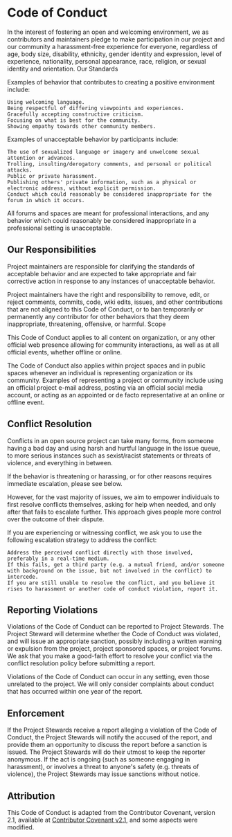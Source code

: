 # Code of Conduct

In the interest of fostering an open and welcoming environment, we as contributors and maintainers pledge to make participation in our project and our community a harassment-free experience for everyone, regardless of age, body size, disability, ethnicity, gender identity and expression, level of experience, nationality, personal appearance, race, religion, or sexual identity and orientation.
Our Standards

Examples of behavior that contributes to creating a positive environment include:

    Using welcoming language.
    Being respectful of differing viewpoints and experiences.
    Gracefully accepting constructive criticism.
    Focusing on what is best for the community.
    Showing empathy towards other community members.

Examples of unacceptable behavior by participants include:

    The use of sexualized language or imagery and unwelcome sexual attention or advances.
    Trolling, insulting/derogatory comments, and personal or political attacks.
    Public or private harassment.
    Publishing others' private information, such as a physical or electronic address, without explicit permission.
    Conduct which could reasonably be considered inappropriate for the forum in which it occurs.

All forums and spaces are meant for professional interactions, and any behavior which could reasonably be considered inappropriate in a professional setting is unacceptable.

## Our Responsibilities

Project maintainers are responsible for clarifying the standards of acceptable behavior and are expected to take appropriate and fair corrective action in response to any instances of unacceptable behavior.

Project maintainers have the right and responsibility to remove, edit, or reject comments, commits, code, wiki edits, issues, and other contributions that are not aligned to this Code of Conduct, or to ban temporarily or permanently any contributor for other behaviors that they deem inappropriate, threatening, offensive, or harmful.
Scope

This Code of Conduct applies to all content on organization, or any other official web presence allowing for community interactions, as well as at all official events, whether offline or online.

The Code of Conduct also applies within project spaces and in public spaces whenever an individual is representing organization or its community. Examples of representing a project or community include using an official project e-mail address, posting via an official social media account, or acting as an appointed or de facto representative at an online or offline event.

## Conflict Resolution

Conflicts in an open source project can take many forms, from someone having a bad day and using harsh and hurtful language in the issue queue, to more serious instances such as sexist/racist statements or threats of violence, and everything in between.

If the behavior is threatening or harassing, or for other reasons requires immediate escalation, please see below.

However, for the vast majority of issues, we aim to empower individuals to first resolve conflicts themselves, asking for help when needed, and only after that fails to escalate further. This approach gives people more control over the outcome of their dispute.

If you are experiencing or witnessing conflict, we ask you to use the following escalation strategy to address the conflict:

    Address the perceived conflict directly with those involved, preferably in a real-time medium.
    If this fails, get a third party (e.g. a mutual friend, and/or someone with background on the issue, but not involved in the conflict) to intercede.
    If you are still unable to resolve the conflict, and you believe it rises to harassment or another code of conduct violation, report it.

## Reporting Violations

Violations of the Code of Conduct can be reported to Project Stewards. The Project Steward will determine whether the Code of Conduct was violated, and will issue an appropriate sanction, possibly including a written warning or expulsion from the project, project sponsored spaces, or project forums. We ask that you make a good-faith effort to resolve your conflict via the conflict resolution policy before submitting a report.

Violations of the Code of Conduct can occur in any setting, even those unrelated to the project. We will only consider complaints about conduct that has occurred within one year of the report.

## Enforcement

If the Project Stewards receive a report alleging a violation of the Code of Conduct, the Project Stewards will notify the accused of the report, and provide them an opportunity to discuss the report before a sanction is issued. The Project Stewards will do their utmost to keep the reporter anonymous. If the act is ongoing (such as someone engaging in harassment), or involves a threat to anyone's safety (e.g. threats of violence), the Project Stewards may issue sanctions without notice.

## Attribution

This Code of Conduct is adapted from the Contributor Covenant, version 2.1, available at [Contributor Covenant v2.1](https://www.contributor-covenant.org/version/2/1/code_of_conduct/code_of_conduct.md), and some aspects were modified.
